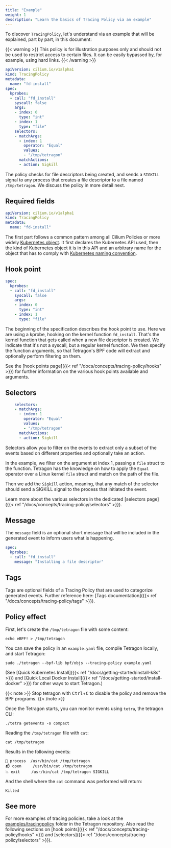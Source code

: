 ```yaml
---
title: "Example"
weight: 1
description: "Learn the basics of Tracing Policy via an example"
---
```



To discover `TracingPolicy`, let's understand via an example that will be
explained, part by part, in this document:

{{< warning >}}
This policy is for illustration purposes only and should not be used to
restrict access to certain files. It can be easily bypassed by, for example,
using hard links.
{{< /warning >}}

```yaml
apiVersion: cilium.io/v1alpha1
kind: TracingPolicy
metadata:
  name: "fd-install"
spec:
  kprobes:
  - call: "fd_install"
    syscall: false
    args:
    - index: 0
      type: "int"
    - index: 1
      type: "file"
    selectors:
    - matchArgs:
      - index: 1
        operator: "Equal"
        values:
        - "/tmp/tetragon"
      matchActions:
      - action: Sigkill
```

The policy checks for file descriptors being created, and sends a `SIGKILL` signal to any process that
creates a file descriptor to a file named `/tmp/tetragon`. We discuss the policy in more detail
next.

## Required fields

```yaml
apiVersion: cilium.io/v1alpha1
kind: TracingPolicy
metadata:
  name: "fd-install"
```

The first part follows a common pattern among all Cilium Policies or more
widely [Kubernetes object](https://kubernetes.io/docs/concepts/overview/working-with-objects/kubernetes-objects/).
It first declares the Kubernetes API used, then the kind of Kubernetes object
it is in this API and an arbitrary name for the object that has to comply with
[Kubernetes naming convention](https://kubernetes.io/docs/concepts/overview/working-with-objects/names/).

## Hook point

```yaml
spec:
  kprobes:
  - call: "fd_install"
    syscall: false
    args:
    - index: 0
      type: "int"
    - index: 1
      type: "file"
```

The beginning of the specification describes the hook point to use. Here we are
using a kprobe, hooking on the kernel function `fd_install`. That's the kernel
function that gets called when a new file descriptor is created. We
indicate that it's not a syscall, but a regular kernel function. We then
specify the function arguments, so that Tetragon's BPF code will extract
and optionally perform filtering on them.

See the [hook points page]({{< ref "/docs/concepts/tracing-policy/hooks" >}})
for further information on the various hook points available and arguments.

## Selectors

```yaml
    selectors:
    - matchArgs:
      - index: 1
        operator: "Equal"
        values:
        - "/tmp/tetragon"
      matchActions:
      - action: Sigkill
```

Selectors allow you to filter on the events to extract only a subset of the
events based on different properties and optionally take an action.

In the example, we filter on the argument at index 1, passing a `file` struct
to the function. Tetragon has the knowledge on how to apply the `Equal`
operator over a Linux kernel `file` struct and match on the
path of the file.

Then we add the `Sigkill` action, meaning, that any match of the selector
should send a SIGKILL signal to the process that initiated the event.

Learn more about the various selectors in the dedicated
[selectors page]({{< ref "/docs/concepts/tracing-policy/selectors" >}}).

## Message

The `message` field is an optional short message that will be included in
the generated event to inform users what is happening.

```yaml
spec:
  kprobes:
  - call: "fd_install"
    message: "Installing a file descriptor"
```

## Tags

Tags are optional fields of a Tracing Policy that are used to categorize generated
events. Further reference here: [Tags documentation]({{< ref "/docs/concepts/tracing-policy/tags" >}}).

## Policy effect

First, let's create the `/tmp/tetragon` file with some content:
```shell
echo eBPF! > /tmp/tetragon
```

You can save the policy in an `example.yaml` file, compile Tetragon locally, and start Tetragon:

```shell
sudo ./tetragon --bpf-lib bpf/objs --tracing-policy example.yaml
```

(See [Quick Kubernetes Install]({{< ref "/docs/getting-started/install-k8s" >}}) and [Quick Local
Docker Install]({{< ref "/docs/getting-started/install-docker" >}}) for other ways to start
Tetragon.)


{{< note >}}
Stop tetragon with <kbd>Ctrl</kbd>+<kbd>C</kbd> to disable the policy and
remove the BPF programs.
{{< /note >}}

Once the Tetragon starts, you can monitor events using `tetra`, the tetragon CLI:
```shell
./tetra getevents -o compact
```

Reading the `/tmp/tetragon` file with `cat`:
```shell
cat /tmp/tetragon
```

Results in the following events:
```
🚀 process  /usr/bin/cat /tmp/tetragon
📬 open     /usr/bin/cat /tmp/tetragon
💥 exit     /usr/bin/cat /tmp/tetragon SIGKILL
```

And the shell where the `cat` command was performed will return:
```
Killed
```

## See more

For more examples of tracing policies, take a look at the
[examples/tracingpolicy](https://github.com/cilium/tetragon/tree/main/examples/tracingpolicy)
folder in the Tetragon repository. Also read the following sections on
[hook points]({{< ref "/docs/concepts/tracing-policy/hooks" >}}) and
[selectors]({{< ref "/docs/concepts/tracing-policy/selectors" >}}).

